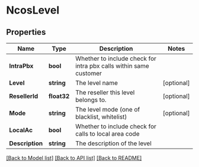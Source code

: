 # NcosLevel

## Properties

Name | Type | Description | Notes
------------ | ------------- | ------------- | -------------
**IntraPbx** | **bool** | Whether to include check for intra pbx calls within same customer | 
**Level** | **string** | The level name | [optional] 
**ResellerId** | **float32** | The reseller this level belongs to. | [optional] 
**Mode** | **string** | The level mode (one of blacklist, whitelist) | [optional] 
**LocalAc** | **bool** | Whether to include check for calls to local area code | 
**Description** | **string** | The description of the level | 

[[Back to Model list]](../README.md#documentation-for-models) [[Back to API list]](../README.md#documentation-for-api-endpoints) [[Back to README]](../README.md)


